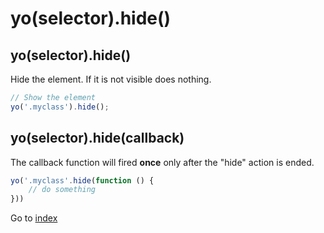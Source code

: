 # yo(selector).hide()

## yo(selector).hide()

Hide the element. If it is not visible does nothing. 

```javascript
// Show the element
yo('.myclass').hide();
```

## yo(selector).hide(callback)

The callback function will fired **once** only after the "hide" action is ended.

```javascript
yo('.myclass'.hide(function () {
    // do something
}))
```

Go to [index](toc.md)